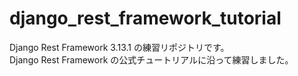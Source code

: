 # django_rest_framework_tutorial
Django Rest Framework 3.13.1 の練習リポジトリです。  
Django Rest Framework の公式チュートリアルに沿って練習しました。
